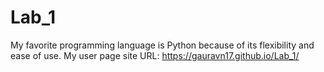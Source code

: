 # Lab_1

My favorite programming language is Python because of its flexibility and ease of use.
My user page site URL: https://gauravn17.github.io/Lab_1/
